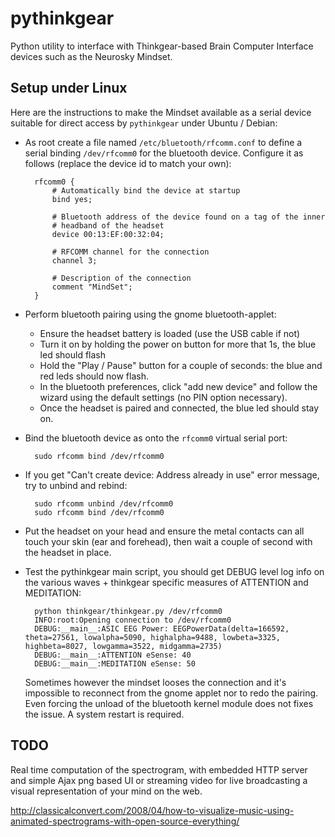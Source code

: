 # pythinkgear

Python utility to interface with Thinkgear-based Brain Computer Interface
devices such as the Neurosky Mindset.


## Setup under Linux

Here are the instructions to make the Mindset available as a serial
device suitable for direct access by `pythinkgear` under Ubuntu / Debian:

- As root create a file named `/etc/bluetooth/rfcomm.conf` to define a serial
  binding `/dev/rfcomm0` for the bluetooth device. Configure it as follows
  (replace the device id to match your own):

        rfcomm0 {
            # Automatically bind the device at startup
            bind yes;

            # Bluetooth address of the device found on a tag of the inner
            # headband of the headset
            device 00:13:EF:00:32:04;

            # RFCOMM channel for the connection
            channel 3;

            # Description of the connection
            comment "MindSet";
        }

- Perform bluetooth pairing using the gnome bluetooth-applet:

  - Ensure the headset battery is loaded (use the USB cable if not)
  - Turn it on by holding the power on button for more that 1s, the blue led
    should flash
  - Hold the "Play / Pause" button for a couple of seconds: the blue and red
    leds should now flash.
  - In the bluetooth preferences, click "add new device" and follow the wizard
    using the default settings (no PIN option necessary).
  - Once the headset is paired and connected, the blue led should stay on.

- Bind the bluetooth device as onto the `rfcomm0` virtual serial port:

        sudo rfcomm bind /dev/rfcomm0

- If you get "Can't create device: Address already in use" error message, try to
  unbind and rebind:

        sudo rfcomm unbind /dev/rfcomm0
        sudo rfcomm bind /dev/rfcomm0

- Put the headset on your head and ensure the metal contacts can all touch your
  skin (ear and forehead), then wait a couple of second with the headset in
  place.

- Test the pythinkgear main script, you should get DEBUG level log info on the
  various waves + thinkgear specific measures of ATTENTION and MEDITATION:

        python thinkgear/thinkgear.py /dev/rfcomm0
        INFO:root:Opening connection to /dev/rfcomm0
        DEBUG:__main__:ASIC EEG Power: EEGPowerData(delta=166592, theta=27561, lowalpha=5090, highalpha=9488, lowbeta=3325, highbeta=8027, lowgamma=3522, midgamma=2735)
        DEBUG:__main__:ATTENTION eSense: 40
        DEBUG:__main__:MEDITATION eSense: 50

  Sometimes however the mindset looses the connection and it's impossible
  to reconnect from the gnome applet nor to redo the pairing. Even forcing
  the unload of the bluetooth kernel module does not fixes the issue. A
  system restart is required.

## TODO

Real time computation of the spectrogram, with embedded HTTP server and
simple Ajax png based UI or streaming video for live broadcasting a visual
representation of your mind on the web.

<http://classicalconvert.com/2008/04/how-to-visualize-music-using-animated-spectrograms-with-open-source-everything/>
